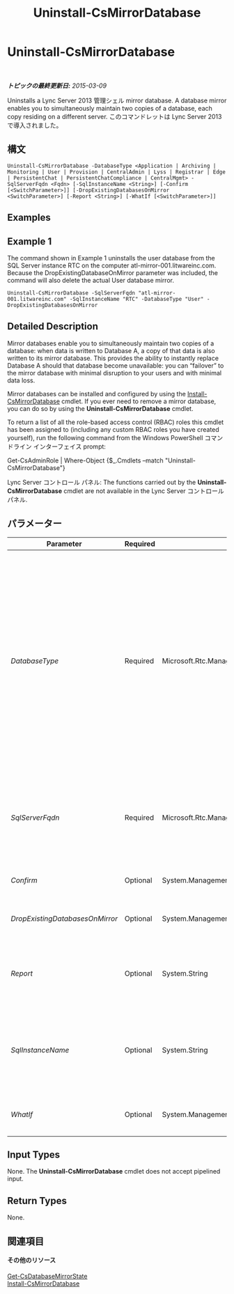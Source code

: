 ﻿---
title: Uninstall-CsMirrorDatabase
TOCTitle: Uninstall-CsMirrorDatabase
ms:assetid: a5b14259-6cf6-46b5-ae8d-3b5e4428dfaf
ms:mtpsurl: https://technet.microsoft.com/ja-jp/library/JJ205159(v=OCS.15)
ms:contentKeyID: 48273110
ms.date: 05/19/2016
mtps_version: v=OCS.15
ms.translationtype: HT
---

# Uninstall-CsMirrorDatabase

 

_**トピックの最終更新日:** 2015-03-09_

Uninstalls a Lync Server 2013 管理シェル mirror database. A database mirror enables you to simultaneously maintain two copies of a database, each copy residing on a different server. このコマンドレットは Lync Server 2013 で導入されました。

## 構文

    Uninstall-CsMirrorDatabase -DatabaseType <Application | Archiving | Monitoring | User | Provision | CentralAdmin | Lyss | Registrar | Edge | PersistentChat | PersistentChatCompliance | CentralMgmt> -SqlServerFqdn <Fqdn> [-SqlInstanceName <String>] [-Confirm [<SwitchParameter>]] [-DropExistingDatabasesOnMirror <SwitchParameter>] [-Report <String>] [-WhatIf [<SwitchParameter>]]

## Examples

## Example 1

The command shown in Example 1 uninstalls the user database from the SQL Server instance RTC on the computer atl-mirror-001.litwareinc.com. Because the DropExistingDatabaseOnMirror parameter was included, the command will also delete the actual User database mirror.

    Uninstall-CsMirrorDatabase -SqlServerFqdn "atl-mirror-001.litwareinc.com" -SqlInstanceName "RTC" -DatabaseType "User" -DropExistingDatabasesOnMirror

## Detailed Description

Mirror databases enable you to simultaneously maintain two copies of a database: when data is written to Database A, a copy of that data is also written to its mirror database. This provides the ability to instantly replace Database A should that database become unavailable: you can “failover” to the mirror database with minimal disruption to your users and with minimal data loss.

Mirror databases can be installed and configured by using the [Install-CsMirrorDatabase](install-csmirrordatabase.md) cmdlet. If you ever need to remove a mirror database, you can do so by using the **Uninstall-CsMirrorDatabase** cmdlet.

To return a list of all the role-based access control (RBAC) roles this cmdlet has been assigned to (including any custom RBAC roles you have created yourself), run the following command from the Windows PowerShell コマンドライン インターフェイス prompt:

Get-CsAdminRole | Where-Object {$\_.Cmdlets –match "Uninstall-CsMirrorDatabase"}

Lync Server コントロール パネル: The functions carried out by the **Uninstall-CsMirrorDatabase** cmdlet are not available in the Lync Server コントロール パネル.

## パラメーター


<table>
<colgroup>
<col style="width: 25%" />
<col style="width: 25%" />
<col style="width: 25%" />
<col style="width: 25%" />
</colgroup>
<thead>
<tr class="header">
<th>Parameter</th>
<th>Required</th>
<th>Type</th>
<th>Description</th>
</tr>
</thead>
<tbody>
<tr class="odd">
<td><p><em>DatabaseType</em></p></td>
<td><p>Required</p></td>
<td><p>Microsoft.Rtc.Management.Deployment.DatabaseNameType</p></td>
<td><p>Type of mirror database to be installed. Allowed values are:</p>
<p>Application</p>
<p>Archiving</p>
<p>CentralAdmin</p>
<p>CentralMgmt</p>
<p>Edge</p>
<p>Lyss</p>
<p>Monitoring</p>
<p>PersistentChat</p>
<p>PersistentChatCompliance</p>
<p>Provision</p>
<p>Registrar</p>
<p>User</p></td>
</tr>
<tr class="even">
<td><p><em>SqlServerFqdn</em></p></td>
<td><p>Required</p></td>
<td><p>Microsoft.Rtc.Management.Deploy.Fqdn</p></td>
<td><p>Fully qualified domain name (FQDN) of the computer containing the database is to be uninstalled. For example:</p>
<p>-SqlServerFqdn atl-sql-001.litwareinc.com</p>
<p>This should be the FQDN of the primary SQL Server computer.</p></td>
</tr>
<tr class="odd">
<td><p><em>Confirm</em></p></td>
<td><p>Optional</p></td>
<td><p>System.Management.Automation.SwitchParameter</p></td>
<td><p>Prompts you for confirmation before executing the command.</p></td>
</tr>
<tr class="even">
<td><p><em>DropExistingDatabasesOnMirror</em></p></td>
<td><p>Optional</p></td>
<td><p>System.Management.Automation.SwitchParameter</p></td>
<td><p>When present, deletes any existing copies of the mirrored databases from the mirror server.</p></td>
</tr>
<tr class="odd">
<td><p><em>Report</em></p></td>
<td><p>Optional</p></td>
<td><p>System.String</p></td>
<td><p>Enables you to specify a file path for the log file created when the cmdlet runs. For example: -</p>
<p>Report &quot;C:\Logs\UnInstallDatabaseMirror.html&quot;</p></td>
</tr>
<tr class="even">
<td><p><em>SqlInstanceName</em></p></td>
<td><p>Optional</p></td>
<td><p>System.String</p></td>
<td><p>Name of the database instance where the database is to be installed. A database instance is simply a set of running processes that provides access to database files. If this parameter is omitted, the <strong>Uninstall-CsMirrorDatabase</strong> cmdlet will use the default SQL Server instance.</p></td>
</tr>
<tr class="odd">
<td><p><em>WhatIf</em></p></td>
<td><p>Optional</p></td>
<td><p>System.Management.Automation.SwitchParameter</p></td>
<td><p>Describes what would happen if you executed the command without actually executing the command.</p></td>
</tr>
</tbody>
</table>


## Input Types

None. The **Uninstall-CsMirrorDatabase** cmdlet does not accept pipelined input.

## Return Types

None.

## 関連項目

#### その他のリソース

[Get-CsDatabaseMirrorState](get-csdatabasemirrorstate.md)  
[Install-CsMirrorDatabase](install-csmirrordatabase.md)

